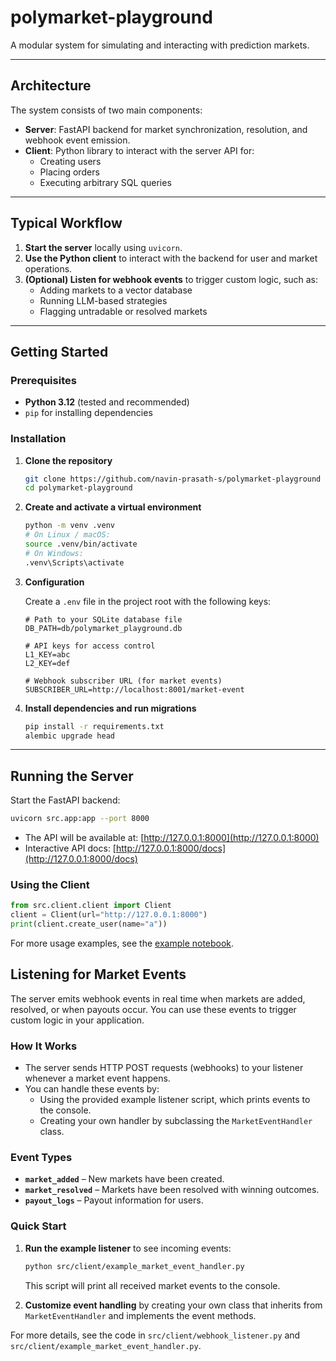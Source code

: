 # polymarket-playground

A modular system for simulating and interacting with prediction markets.

---

## Architecture

The system consists of two main components:

- **Server**: FastAPI backend for market synchronization, resolution, and webhook event emission.
- **Client**: Python library to interact with the server API for:
  - Creating users
  - Placing orders
  - Executing arbitrary SQL queries

---

## Typical Workflow

1. **Start the server** locally using `uvicorn`.
2. **Use the Python client** to interact with the backend for user and market operations.
3. **(Optional) Listen for webhook events** to trigger custom logic, such as:
   - Adding markets to a vector database
   - Running LLM-based strategies
   - Flagging untradable or resolved markets

---

## Getting Started

### Prerequisites

- **Python 3.12** (tested and recommended)
- `pip` for installing dependencies

### Installation

1. **Clone the repository**
    ```bash
    git clone https://github.com/navin-prasath-s/polymarket-playground
    cd polymarket-playground
    ```

2. **Create and activate a virtual environment**
    ```bash
    python -m venv .venv
    # On Linux / macOS:
    source .venv/bin/activate
    # On Windows:
    .venv\Scripts\activate
    ```

3. **Configuration**

    Create a `.env` file in the project root with the following keys:
    ```
    # Path to your SQLite database file
    DB_PATH=db/polymarket_playground.db

    # API keys for access control
    L1_KEY=abc
    L2_KEY=def

    # Webhook subscriber URL (for market events)
    SUBSCRIBER_URL=http://localhost:8001/market-event
    ```

4. **Install dependencies and run migrations**
    ```bash
    pip install -r requirements.txt
    alembic upgrade head
    ```
   
---

## Running the Server

Start the FastAPI backend:
```bash
uvicorn src.app:app --port 8000
```
- The API will be available at: [http://127.0.0.1:8000](http://127.0.0.1:8000)
- Interactive API docs: [http://127.0.0.1:8000/docs](http://127.0.0.1:8000/docs)

### Using the Client

```python
from src.client.client import Client
client = Client(url="http://127.0.0.1:8000")
print(client.create_user(name="a"))
```
For more usage examples, see the [example notebook](`src/client/examples.ipynb`).


## Listening for Market Events

The server emits webhook events in real time when markets are added, resolved, or when payouts occur. You can use these events to trigger custom logic in your application.

### How It Works

- The server sends HTTP POST requests (webhooks) to your listener whenever a market event happens.
- You can handle these events by:
  - Using the provided example listener script, which prints events to the console.
  - Creating your own handler by subclassing the `MarketEventHandler` class.

### Event Types

- **`market_added`** – New markets have been created.
- **`market_resolved`** – Markets have been resolved with winning outcomes.
- **`payout_logs`** – Payout information for users.

### Quick Start

1. **Run the example listener** to see incoming events:
    ```bash
    python src/client/example_market_event_handler.py
    ```
    This script will print all received market events to the console.

2. **Customize event handling** by creating your own class that inherits from `MarketEventHandler` and implements the event methods.

For more details, see the code in `src/client/webhook_listener.py` and `src/client/example_market_event_handler.py`.
